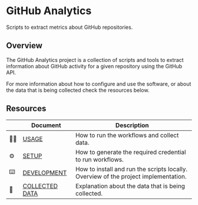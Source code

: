 # GitHub Analytics

Scripts to extract metrics about GitHub repositories.

## Overview

The GitHub Analytics project is a collection of scripts and tools to extract information
about GitHub activity for a given repository using the GitHub API.

For more information about how to configure and use the software, or about the data that is being
collected check the resources below.

## Resources

|               | Document                            | Description |
| ------------- | ----------------------------------- | ----------- |
| :pilot:       | [USAGE](docs/USAGE.md)           | How to run the workflows and collect data. |
| :gear:        | [SETUP](docs/SETUP.md)                   | How to generate the required credential to run workflows. |
| :keyboard:    | [DEVELOPMENT](docs/DEVELOPMENT.md)       | How to install and run the scripts locally. Overview of the project implementation. |
| :floppy_disk: | [COLLECTED DATA](docs/COLLECTED_DATA.md) | Explanation about the data that is being collected. |
